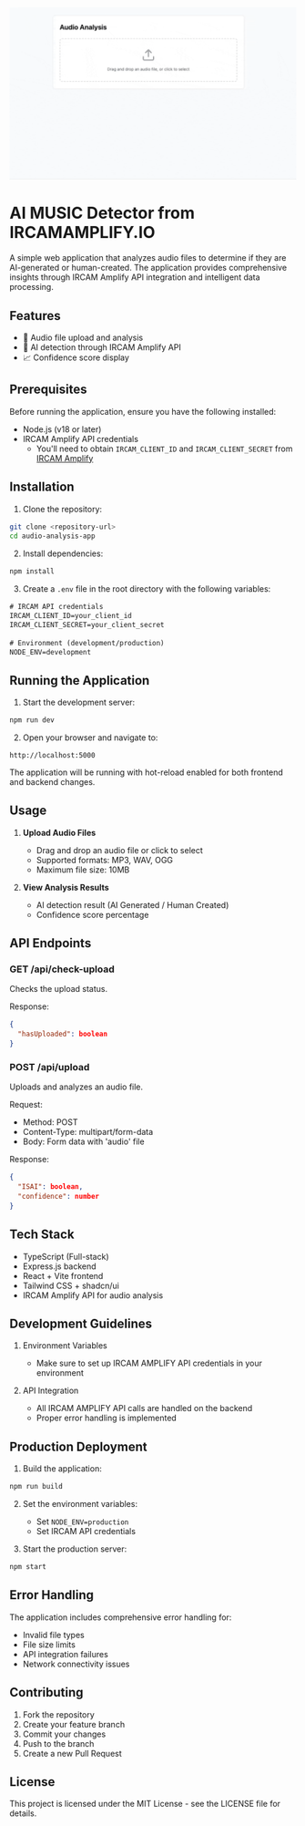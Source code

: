 ![Demo Gif](client/src/assets/DEMO.gif)

# AI MUSIC Detector from IRCAMAMPLIFY.IO

A simple web application that analyzes audio files to determine if they are AI-generated or human-created. The application provides comprehensive insights through IRCAM Amplify API integration and intelligent data processing.

## Features

- 🎵 Audio file upload and analysis
- 🤖 AI detection through IRCAM Amplify API
- 📈 Confidence score display

## Prerequisites

Before running the application, ensure you have the following installed:

- Node.js (v18 or later)
- IRCAM Amplify API credentials
  - You'll need to obtain `IRCAM_CLIENT_ID` and `IRCAM_CLIENT_SECRET` from [IRCAM Amplify](https://app.ircamamplify.io/api-credentials)

## Installation

1. Clone the repository:
```bash
git clone <repository-url>
cd audio-analysis-app
```

2. Install dependencies:
```bash
npm install
```

3. Create a `.env` file in the root directory with the following variables:
```env
# IRCAM API credentials
IRCAM_CLIENT_ID=your_client_id
IRCAM_CLIENT_SECRET=your_client_secret

# Environment (development/production)
NODE_ENV=development
```

## Running the Application

1. Start the development server:
```bash
npm run dev
```

2. Open your browser and navigate to:
```
http://localhost:5000
```

The application will be running with hot-reload enabled for both frontend and backend changes.

## Usage

1. **Upload Audio Files**
   - Drag and drop an audio file or click to select
   - Supported formats: MP3, WAV, OGG
   - Maximum file size: 10MB

2. **View Analysis Results**
   - AI detection result (AI Generated / Human Created)
   - Confidence score percentage

## API Endpoints

### GET /api/check-upload
Checks the upload status.

Response:
```json
{
  "hasUploaded": boolean
}
```

### POST /api/upload
Uploads and analyzes an audio file.

Request:
- Method: POST
- Content-Type: multipart/form-data
- Body: Form data with 'audio' file

Response:
```json
{
  "ISAI": boolean,
  "confidence": number
}
```

## Tech Stack

- TypeScript (Full-stack)
- Express.js backend
- React + Vite frontend
- Tailwind CSS + shadcn/ui
- IRCAM Amplify API for audio analysis

## Development Guidelines

1. Environment Variables
   - Make sure to set up IRCAM AMPLIFY API credentials in your environment

2. API Integration
   - All IRCAM AMPLIFY API calls are handled on the backend
   - Proper error handling is implemented

## Production Deployment

1. Build the application:
```bash
npm run build
```

2. Set the environment variables:
   - Set `NODE_ENV=production`
   - Set IRCAM API credentials

3. Start the production server:
```bash
npm start
```

## Error Handling

The application includes comprehensive error handling for:
- Invalid file types
- File size limits
- API integration failures
- Network connectivity issues

## Contributing

1. Fork the repository
2. Create your feature branch
3. Commit your changes
4. Push to the branch
5. Create a new Pull Request

## License

This project is licensed under the MIT License - see the LICENSE file for details.